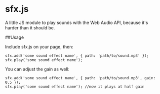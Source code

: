 # sfx.js
A little JS module to play sounds with the Web Audio API, because it's harder than it should be.

##Usage

Include sfx.js on your page, then:

```
sfx.add('some sound effect name', { path: 'path/to/sound.mp3' });
sfx.play('some sound effect name');
```

You can adjust the gain as well:

```
sfx.add('some sound effect name', { path: 'path/to/sound.mp3', gain: 0.5 });
sfx.play('some sound effect name'); //now it plays at half gain
```

